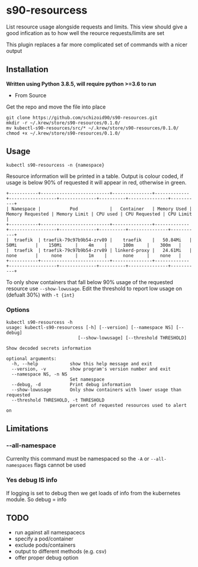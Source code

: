 # s90-resourcess

List resource usage alongside requests and limits. This view should give a good infication as to how well the reource requests/limits are set

This plugin replaces a far more complicated set of commands with a nicer output

## Installation

**Written using Python 3.8.5, will require python >=3.6 to run**

* From Source

Get the repo and move the file into place

```
git clone https://github.com/schizoid90/s90-resources.git
mkdir -r ~/.krew/store/s90-resources/0.1.0/
mv kubectl-s90-resources/src/* ~/.krew/store/s90-resources/0.1.0/
chmod +x ~/.krew/store/s90-resources/0.1.0/
```

## Usage

```
kubectl s90-resourcess -n {namespace}
```

Resource information will be printed in a table. Output is colour coded, if usage is below 90% of requested it will appear in red, otherwise in green.

```
+-----------+--------------------------+---------------+-------------+------------------+--------------+----------+---------------+-----------+
| Namespace |           Pod            |   Container   | Memory Used | Memory Requested | Memory Limit | CPU used | CPU Requested | CPU Limit |
+-----------+--------------------------+---------------+-------------+------------------+--------------+----------+---------------+-----------+
|  traefik  | traefik-79c97b9b54-zrv89 |    traefik    |   50.84Mi   |       50Mi       |    150Mi     |    4m    |      100m     |    300m   |
|  traefik  | traefik-79c97b9b54-zrv89 | linkerd-proxy |   24.61Mi   |       none       |     none     |    1m    |      none     |    none   |
+-----------+--------------------------+---------------+-------------+------------------+--------------+----------+---------------+-----------+
```

To only show containers that fall below 90% usage of the requested resource use `--show-lowusage`. Edit the threshold to report low usage on (defualt 30%) with `-t {int}`

### Options

```
kubectl s90-resourcess -h
usage: kubectl-s90-resourcess [-h] [--version] [--namespace NS] [--debug]
                           [--show-lowusage] [--threshold THRESHOLD]

Show decoded secrets information

optional arguments:
  -h, --help            show this help message and exit
  --version, -v         show program's version number and exit
  --namespace NS, -n NS
                        Set namespace
  --debug, -d           Print debug information
  --show-lowusage       Only show containers with lower usage than requested
  --threshold THRESHOLD, -t THRESHOLD
                        percent of requested resources used to alert on 
```

## Limitations

### --all-namespace

Currenlty this command must be namespaced so the `-A` or `--all-namespaces` flags cannot be used

### Yes debug IS info

If logging is set to debug then we get loads of info from the kubernetes module. So debug = info

## TODO

* run against all namespacecs
* specify a pod/container
* exclude pods/containers
* output to different methods (e.g. csv)
* offer proper debug option
